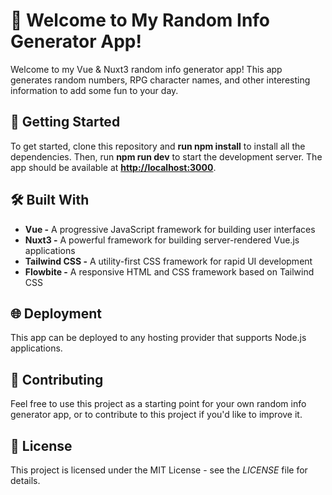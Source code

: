 # 🎲 Welcome to My Random Info Generator App!

Welcome to my Vue & Nuxt3 random info generator app! This app generates random numbers, RPG character names, and other interesting information to add some fun to your day.

## 🚀 Getting Started

To get started, clone this repository and **run npm install** to install all the dependencies. Then, run **npm run dev** to start the development server. The app should be available at **[http://localhost:3000](http://localhost:3000)**.

## 🛠️ Built With

* **Vue -** A progressive JavaScript framework for building user interfaces
* **Nuxt3 -** A powerful framework for building server-rendered Vue.js applications
* **Tailwind CSS -** A utility-first CSS framework for rapid UI development
* **Flowbite -** A responsive HTML and CSS framework based on Tailwind CSS

## 🌐 Deployment

This app can be deployed to any hosting provider that supports Node.js applications.

## 🤝 Contributing

Feel free to use this project as a starting point for your own random info generator app, or to contribute to this project if you'd like to improve it.

## 📝 License

This project is licensed under the MIT License - see the _LICENSE_ file for details.
